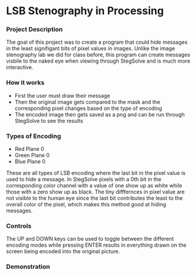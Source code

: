 # LSB Stenography in Processing

### Project Description
The goal of this project was to create a program that could hide messages in the least signifigant bits of pixel values in images.
Unlike the image stenography lab we did for class before, this program can create messages visbile to the naked eye when viewing through StegSolve and is much more interactive.

### How it works
- First the user must draw their message
- Then the original image gets compared to the mask and the corresponding pixel changes based on the type of encoding
- The encoded image then gets saved as a png and can be run through StegSolve to see the results

### Types of Encoding
- Red Plane 0
- Green Plane 0
- Blue Plane 0
  
These are all types of LSB encoding where the last bit in the pixel value is used to hide a message. In StegSolve pixels with a 0th bit in the corresponding color channel with a value of one show up as white while those with a zero show up as black. The tiny difffernces in pixel value are not visible to the human eye since the last bit contributes the least to the overall color of the pixel, which makes this method good at hiding messages.

### Controls
The UP and DOWN keys can be used to toggle between the different encoding modes while pressing ENTER results in everything drawn on the screen being encoded into the original picture.

### Demonstration

